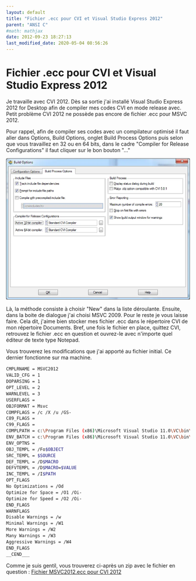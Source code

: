 ```yaml
---
layout: default
title: "Fichier .ecc pour CVI et Visual Studio Express 2012"
parent: "ANSI C"
#math: mathjax
date: 2012-09-23 18:27:13
last_modified_date: 2020-05-04 08:56:26
---
```


# Fichier .ecc pour CVI et Visual Studio Express 2012

Je travaille avec CVI 2012. Dès sa sortie j'ai installé Visual Studio Express 2012 for Desktop afin de compiler mes codes CVI en mode release avec. Petit problème CVI 2012 ne possède pas encore de fichier .ecc pour MSVC 2012.

Pour rappel, afin de compiler ses codes avec un compilateur optimisé il faut aller dans Options, Build Options, onglet Build Process Options puis selon que vous travaillez en 32 ou en 64 bits, dans le cadre "Compiler for Release Configurations" il faut cliquer sur le bon bouton "..."

<div align="center">
<img src="./assets/eccmsvc2012.webp" alt="" loading="lazy"/>
</div>


Là, la méthode consiste à choisir "New" dans la liste déroulante. Ensuite, dans la boite de dialogue j'ai choisi MSVC 2009. Pour le reste je vous laisse faire. Cela dit, j'aime bien stocker mes fichier .ecc dans le répertoire CVI de mon répertoire Documents. Bref, une fois le fichier en place, quittez CVI, retrouvez le fichier .ecc en question et ouvrez-le avec n'importe quel éditeur de texte type Notepad.

Vous trouverez les modifications que j'ai apporté au fichier initial. Ce dernier fonctionne sur ma machine.

```bash
CMPLRNAME = MSVC2012
VALID_CFG = 1
DOPARSING = 1
OPT_LEVEL = 2
WARNLEVEL = 3
USERFLAGS =
OBJFORMAT = Msvc
COMPFLAGS = /c /X /u /GS-
C89_FLAGS =
C99_FLAGS =
COMPLPATH = c:\Program Files (x86)\Microsoft Visual Studio 11.0\VC\bin\cl.exe
ENV_BATCH = c:\Program Files (x86)\Microsoft Visual Studio 11.0\VC\bin\vcvars32.bat
ENV_OPTNS =
OBJ_TEMPL = /Fo$OBJECT
SRC_TEMPL = $SOURCE
DEF_TEMPL = /D$MACRO
DEFVTEMPL = /D$MACRO=$VALUE
INC_TEMPL = /I$PATH
OPT_FLAGS
No Optimizations = /Od
Optimize for Space = /O1 /Oi-
Optimize for Speed = /O2 /Oi-
END_FLAGS
WARNFLAGS
Disable Warnings = /w
Minimal Warnings = /W1
More Warnings = /W2
Many Warnings = /W3
Aggressive Warnings = /W4
END_FLAGS
__CEND___
```

Comme je suis gentil, vous trouverez ci-après un zip avec le fichier en question : [Fichier MSVC2012.ecc pour CVI 2012](./assets/MSVC2012.zip)

